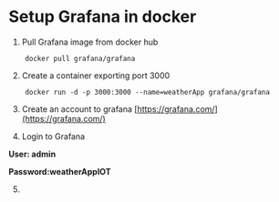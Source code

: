 # Setup Grafana in docker

1. Pull Grafana image from docker hub
```
    docker pull grafana/grafana
```

2. Create a container exporting port 3000
```
    docker run -d -p 3000:3000 --name=weatherApp grafana/grafana
```

3. Create an account to grafana
[https://grafana.com/](https://grafana.com/)

4. Login to Grafana

**User: admin**

**Password:weatherAppIOT**

5. 
